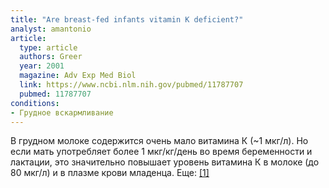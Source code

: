 ```yaml
---
title: "Are breast-fed infants vitamin K deficient?"
analyst: amantonio
article:
  type: article
  authors: Greer
  year: 2001
  magazine: Adv Exp Med Biol
  link: https://www.ncbi.nlm.nih.gov/pubmed/11787707
  pubmed: 11787707
conditions:
- Грудное вскармливание
---
```


В грудном молоке содержится очень мало витамина К (~1 мкг/л). Но если мать употребляет более 1 мкг/кг/день во время беременности и лактации, это значительно повышает уровень витамина К в молоке (до 80 мкг/л) и в плазме крови младенца. Еще: [[1]](https://www.ncbi.nlm.nih.gov/pubmed/8989344)
